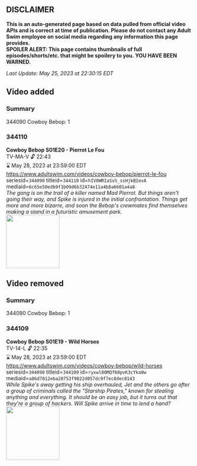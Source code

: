 ## DISCLAIMER
**This is an auto-generated page based on data pulled from official video APIs and is correct at time of publication. Please do not contact any Adult Swim employee on social media regarding any information this page provides.**  
**SPOILER ALERT: This page contains thumbnails of full episodes/shorts/etc. that might be spoilery to you. YOU HAVE BEEN WARNED.**  

_Last Update: May 25, 2023 at 22:30:15 EDT_
## Video added
### Summary
344090 Cowboy Bebop: 1  
### 344110
**Cowboy Bebop S01E20 - Pierrot Le Fou**  
TV-MA-V 🔓 22:43  
⌛ May 28, 2023 at 23:59:00 EDT  
https://www.adultswim.com/videos/cowboy-bebop/pierrot-le-fou  
seriesid=`344090` titleid=`344110` id=`hIV0WRIaSvS_ssHjkBIevA` mediaid=`6c65e50edb9f1b09d6b32474e11a4b8a6601a4a8`  
_The gang is on the trail of a killer named Mad Pierrot.  But things aren't going their way, and Spike is injured in the initial confrontation. Things get more and more bizarre, and soon the Bebop's crewmates find themselves making a stand in a futuristic amusement park._  
<a href="https://media.cdn.adultswim.com/uploads/20200303/thumbnails/2_20331040237-cowboybebop_120.jpg"><img src="https://media.cdn.adultswim.com/uploads/20200303/thumbnails/2_20331040237-cowboybebop_120.jpg" height="144px" /></a>
## Video removed
### Summary
344090 Cowboy Bebop: 1  
### 344109
**Cowboy Bebop S01E19 - Wild Horses**  
TV-14-L 🔓 22:35  
⌛ May 28, 2023 at 23:59:00 EDT  
https://www.adultswim.com/videos/cowboy-bebop/wild-horses  
seriesid=`344090` titleid=`344109` id=`ryxwl80MQf60pvK3cYka0w` mediaid=`a86d7012eba20753f9822d057dc9f7ec8dec0143`  
_While Spike's away getting his ship overhauled, Jet and the others go after a group of criminals called the "Starship Pirates," known for stealing anything and everything. It should be an easy job, but it turns out that they're a group of hackers. Will Spike arrive in time to lend a hand?_  
<a href="https://media.cdn.adultswim.com/uploads/20200303/thumbnails/2_2033104014-cowboybebop_119.jpg"><img src="https://media.cdn.adultswim.com/uploads/20200303/thumbnails/2_2033104014-cowboybebop_119.jpg" height="144px" /></a>
